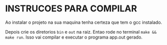 # INSTRUCOES PARA COMPILAR

Ao instalar o projeto na sua maquina tenha certeza que tem o gcc instalado.

Depois crie os diretorios `bin` e `out` na raiz. Entao rode no terminal ```make && make run```.
Isso vai compilar e executar o programa app.out gerado.